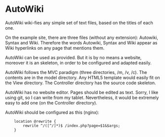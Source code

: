 # AutoWiki
AutoWiki wiki-fies any simple set of text files, based on the titles of each one. 

On the example site, there are three files (without any extension): Autowiki, Syntax and Wiki. Therefore the words Autowiki, Syntax and Wiki appear as Wiki hyperlinks on any page that mentions them.

AutoWiki can be used as provided. But it is by no means a website, moreover it is an skeleton, in order to be configured and adapted easily.

AutoWiki follows the MVC paradigm (three directories, /m, /v, /c). The contents are in the model directory. Any HTML5 template would easily fit on the View directory. The Controller directory has the source code skeleton.

AutoWiki has no website editor. Pages should be edited as text. Sorry, I like using git, so I can write from my tablet. Nevertheless, it would be extremely easy to add one (on the Controller directory).

AutoWiki should be configured as this (nginx):
```
	location @rewrite {
		rewrite ^/([^/]*)$ /index.php?page=$1&$args;
	}
```
